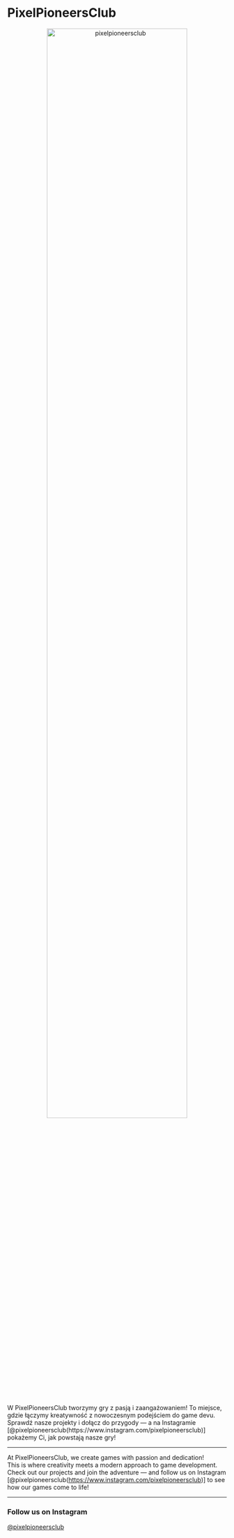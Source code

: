 

# PixelPioneersClub
<p align="center">
  <img src="https://github.com/pixelpioneersclub/Image/blob/main/9AEA909D-32D9-45C3-BCE5-06E0307C1E92.jpeg?raw=true" alt="pixelpioneersclub" width="80%" />
</p>
  <br>
W PixelPioneersClub tworzymy gry z pasją i zaangażowaniem!  
To miejsce, gdzie łączymy kreatywność z nowoczesnym podejściem do game devu.  
Sprawdź nasze projekty i dołącz do przygody — a na Instagramie [@pixelpioneersclub(https://www.instagram.com/pixelpioneersclub)] pokażemy Ci, jak powstają nasze gry!

---

At PixelPioneersClub, we create games with passion and dedication!  
This is where creativity meets a modern approach to game development.  
Check out our projects and join the adventure — and follow us on Instagram [@pixelpioneersclub(https://www.instagram.com/pixelpioneersclub)] to see how our games come to life!

---

### Follow us on Instagram  
[@pixelpioneersclub](https://www.instagram.com/pixelpioneersclub)
